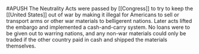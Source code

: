 #APUSH 
The Neutrality Acts were passed by [[Congress]] to try to keep the [[United States]] out of war by making it illegal for Americans to sell or transport arms or other war materials to belligerent nations. Later acts lifted the embargo and implemented a cash-and-carry system. No loans were to be given out to warring nations, and any non-war materials could only be traded if the other country paid in cash and shipped the materials themselves.